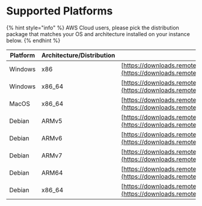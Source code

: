 # Supported Platforms



{% hint style="info" %}
AWS Cloud users, please pick the distribution package that matches your OS and architecture installed on your instance below.
{% endhint %}

| Platform | Architecture/Distribution | URL                                                                                                                                            |
| -------- | ------------------------- | ---------------------------------------------------------------------------------------------------------------------------------------------- |
| Windows  | x86                       | [https://downloads.remote.it/cli/latest/remoteit\_windows\_x86.exe](https://downloads.remote.it/cli/latest/remoteit\_windows\_x86.exe)         |
| Windows  | x86\_64                   | [https://downloads.remote.it/cli/latest/remoteit\_windows\_x86\_64.exe](https://downloads.remote.it/cli/latest/remoteit\_windows\_x86\_64.exe) |
| MacOS    | x86\_64                   | [https://downloads.remote.it/cli/latest/remoteit\_mac-osx\_x86\_64](https://downloads.remote.it/cli/latest/remoteit\_mac-osx\_x86\_64)         |
| Debian   | ARMv5                     | [https://downloads.remote.it/cli/latest/remoteit\_linux\_armv5](https://downloads.remote.it/cli/latest/remoteit\_linux\_armv5)                 |
| Debian   | ARMv6                     | [https://downloads.remote.it/cli/latest/remoteit\_linux\_armv6](https://downloads.remote.it/cli/latest/remoteit\_linux\_armv6)                 |
| Debian   | ARMv7                     | [https://downloads.remote.it/cli/latest/remoteit\_linux\_armv7](https://downloads.remote.it/cli/latest/remoteit\_linux\_armv7)                 |
| Debian   | ARM64                     | [https://downloads.remote.it/cli/latest/remoteit\_linux\_arm64](https://downloads.remote.it/cli/latest/remoteit\_linux\_arm64)                 |
| Debian   | x86\_64                   | [https://downloads.remote.it/cli/latest/remoteit\_linux\_x86\_64](https://downloads.remote.it/cli/latest/remoteit\_linux\_x86\_64)             |
